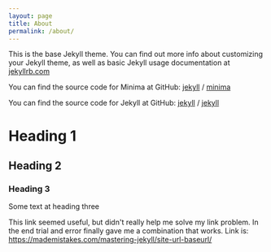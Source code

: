 ```yaml
---
layout: page
title: About
permalink: /about/
---
```


This is the base Jekyll theme. You can find out more info about customizing your Jekyll theme, as well as basic Jekyll usage documentation at [jekyllrb.com](https://jekyllrb.com/)

You can find the source code for Minima at GitHub:
[jekyll][jekyll-organization] /
[minima](https://github.com/jekyll/minima)

You can find the source code for Jekyll at GitHub:
[jekyll][jekyll-organization] /
[jekyll](https://github.com/jekyll/jekyll)


[jekyll-organization]: https://github.com/jekyll


# Heading 1
## Heading 2
### Heading 3
Some text at heading three

This link seemed useful, but didn't really help me solve my link problem. In the end trial and error finally gave me a combination that works. Link is:
https://mademistakes.com/mastering-jekyll/site-url-baseurl/
